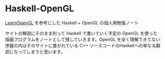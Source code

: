 # Haskell-OpenGL

[LearnOpenGL](learnopengl.com) を参考にした Haskell + OpenGL の個人用勉強ノート

サイトの解説にそのまま則って Haskell で書いていく予定の OpenGL を使った描画プログラムをノートとして残していきます。OpenGL を全く理解できてない序盤の内はそのサイトに書かれている C++ ソースコードのHaskellへの単なる翻訳になってしまうと思います。

